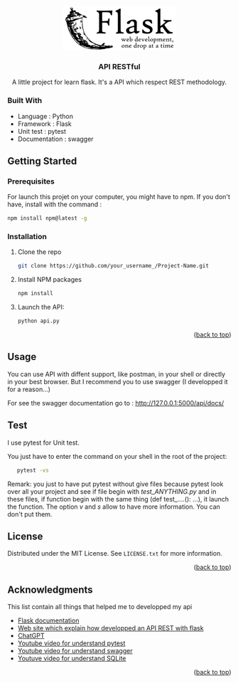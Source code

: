 <a name="readme-top"></a>


<!-- PROJECT LOGO -->
<br />
<div align="center">
  <a href="https://github.com/Destroyeur6315/api_flask">
    <img src="./images/flask.png" alt="Logo" height="100">
  </a>

  <h3 align="center">API RESTful</h3>

  <p align="center">
    A little project for learn flask. It's a API which respect REST methodology.
  </p>
</div>


### Built With

* Language : Python
* Framework : Flask
* Unit test : pytest
* Documentation : swagger


<!-- GETTING STARTED -->
## Getting Started


### Prerequisites

For launch this projet on your computer, you might have to npm. If you don't have, install with the command :
```sh
npm install npm@latest -g
```

### Installation

1. Clone the repo
   ```sh
   git clone https://github.com/your_username_/Project-Name.git
   ```
2. Install NPM packages
   ```sh
   npm install
   ```
3. Launch the API:
   ```sh
   python api.py
   ```

<p align="right">(<a href="#readme-top">back to top</a>)</p>


<!-- USAGE EXAMPLES -->
## Usage

You can use API with diffent support, like postman, in your shell or directly in your best browser.
But I recommend you to use swagger (I developped it for a reason...)

For see the swagger documentation go to : http://127.0.0.1:5000/api/docs/

## Test

I use pytest for Unit test.

You just have to enter the command on your shell in the root of the project:
```sh
   pytest -vs
```

Remark: you just to have put pytest without give files because pytest look over all your project and see if file begin with *test_ANYTHING.py*  and in these files, if function begin with the same thing (def test_....(): ...), it launch the function. The option *v* and *s* allow to have more information. You can don't put them.

<!-- LICENSE -->
## License

Distributed under the MIT License. See `LICENSE.txt` for more information.

<p align="right">(<a href="#readme-top">back to top</a>)</p>


<!-- ACKNOWLEDGMENTS -->
## Acknowledgments

This list contain all things that helped me to developped my api

* [Flask documentation](https://flask.palletsprojects.com/en/3.0.x/quickstart/)
* [Web site which explain how developped an API REST with flask](https://programminghistorian.org/en/lessons/creating-apis-with-python-and-flask#overview)
* [ChatGPT](https://chat.openai.com)
* [Youtube video for understand pytest](https://www.youtube.com/watch?v=7dgQRVqF1N0&t=1913s)
* [Youtube video for understand swagger](https://www.youtube.com/watch?v=ayn-I9sV7BU)
* [Youtuve video for understand SQLite](https://www.youtube.com/watch?v=m9hUC-WRclU)
<p align="right">(<a href="#readme-top">back to top</a>)</p>
